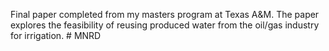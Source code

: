 Final paper completed from my masters program at Texas A&M. The paper explores the feasibility of reusing produced water from the oil/gas industry for irrigation. # MNRD
